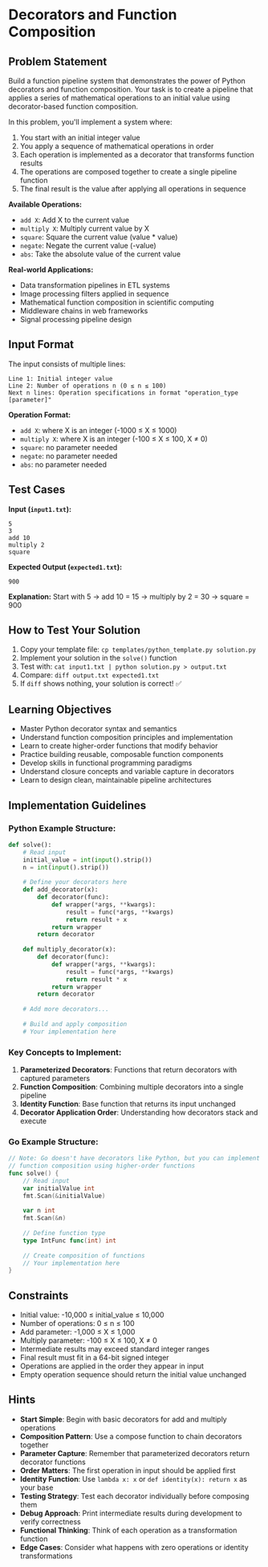 # Decorators and Function Composition

## Problem Statement

Build a function pipeline system that demonstrates the power of Python decorators and function composition. Your task is to create a pipeline that applies a series of mathematical operations to an initial value using decorator-based function composition.

In this problem, you'll implement a system where:

1. You start with an initial integer value
2. You apply a sequence of mathematical operations in order
3. Each operation is implemented as a decorator that transforms function results
4. The operations are composed together to create a single pipeline function
5. The final result is the value after applying all operations in sequence

**Available Operations:**
- `add X`: Add X to the current value
- `multiply X`: Multiply current value by X
- `square`: Square the current value (value * value)
- `negate`: Negate the current value (-value)
- `abs`: Take the absolute value of the current value

**Real-world Applications:**
- Data transformation pipelines in ETL systems
- Image processing filters applied in sequence
- Mathematical function composition in scientific computing
- Middleware chains in web frameworks
- Signal processing pipeline design

## Input Format

The input consists of multiple lines:
```
Line 1: Initial integer value
Line 2: Number of operations n (0 ≤ n ≤ 100)
Next n lines: Operation specifications in format "operation_type [parameter]"
```

**Operation Format:**
- `add X`: where X is an integer (-1000 ≤ X ≤ 1000)
- `multiply X`: where X is an integer (-100 ≤ X ≤ 100, X ≠ 0)
- `square`: no parameter needed
- `negate`: no parameter needed  
- `abs`: no parameter needed

## Test Cases

**Input (`input1.txt`):**
```
5
3
add 10
multiply 2
square
```

**Expected Output (`expected1.txt`):**
```
900
```

**Explanation:** Start with 5 → add 10 = 15 → multiply by 2 = 30 → square = 900

## How to Test Your Solution
1. Copy your template file: `cp templates/python_template.py solution.py`
2. Implement your solution in the `solve()` function
3. Test with: `cat input1.txt | python solution.py > output.txt`
4. Compare: `diff output.txt expected1.txt`
5. If `diff` shows nothing, your solution is correct! ✅

## Learning Objectives
- Master Python decorator syntax and semantics
- Understand function composition principles and implementation
- Learn to create higher-order functions that modify behavior
- Practice building reusable, composable function components
- Develop skills in functional programming paradigms
- Understand closure concepts and variable capture in decorators
- Learn to design clean, maintainable pipeline architectures

## Implementation Guidelines

### Python Example Structure:
```python
def solve():
    # Read input
    initial_value = int(input().strip())
    n = int(input().strip())
    
    # Define your decorators here
    def add_decorator(x):
        def decorator(func):
            def wrapper(*args, **kwargs):
                result = func(*args, **kwargs)
                return result + x
            return wrapper
        return decorator
    
    def multiply_decorator(x):
        def decorator(func):
            def wrapper(*args, **kwargs):
                result = func(*args, **kwargs)
                return result * x
            return wrapper
        return decorator
    
    # Add more decorators...
    
    # Build and apply composition
    # Your implementation here
```

### Key Concepts to Implement:
1. **Parameterized Decorators**: Functions that return decorators with captured parameters
2. **Function Composition**: Combining multiple decorators into a single pipeline
3. **Identity Function**: Base function that returns its input unchanged
4. **Decorator Application Order**: Understanding how decorators stack and execute

### Go Example Structure:
```go
// Note: Go doesn't have decorators like Python, but you can implement
// function composition using higher-order functions
func solve() {
    // Read input
    var initialValue int
    fmt.Scan(&initialValue)
    
    var n int
    fmt.Scan(&n)
    
    // Define function type
    type IntFunc func(int) int
    
    // Create composition of functions
    // Your implementation here
}
```

## Constraints
- Initial value: -10,000 ≤ initial_value ≤ 10,000
- Number of operations: 0 ≤ n ≤ 100
- Add parameter: -1,000 ≤ X ≤ 1,000
- Multiply parameter: -100 ≤ X ≤ 100, X ≠ 0
- Intermediate results may exceed standard integer ranges
- Final result must fit in a 64-bit signed integer
- Operations are applied in the order they appear in input
- Empty operation sequence should return the initial value unchanged

## Hints
- **Start Simple**: Begin with basic decorators for add and multiply operations
- **Composition Pattern**: Use a compose function to chain decorators together
- **Parameter Capture**: Remember that parameterized decorators return decorator functions
- **Order Matters**: The first operation in input should be applied first
- **Identity Function**: Use `lambda x: x` or `def identity(x): return x` as your base
- **Testing Strategy**: Test each decorator individually before composing them
- **Debug Approach**: Print intermediate results during development to verify correctness
- **Functional Thinking**: Think of each operation as a transformation function
- **Edge Cases**: Consider what happens with zero operations or identity transformations
